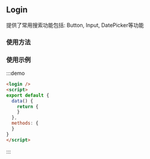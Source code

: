## Login

提供了常用搜索功能包括: Button, Input, DatePicker等功能

### 使用方法



### 使用示例
:::demo
```html
<login />
<script>
export default {
  data() {
    return {
    }
  },
  methods: {
  }
}
</script>
```
:::

